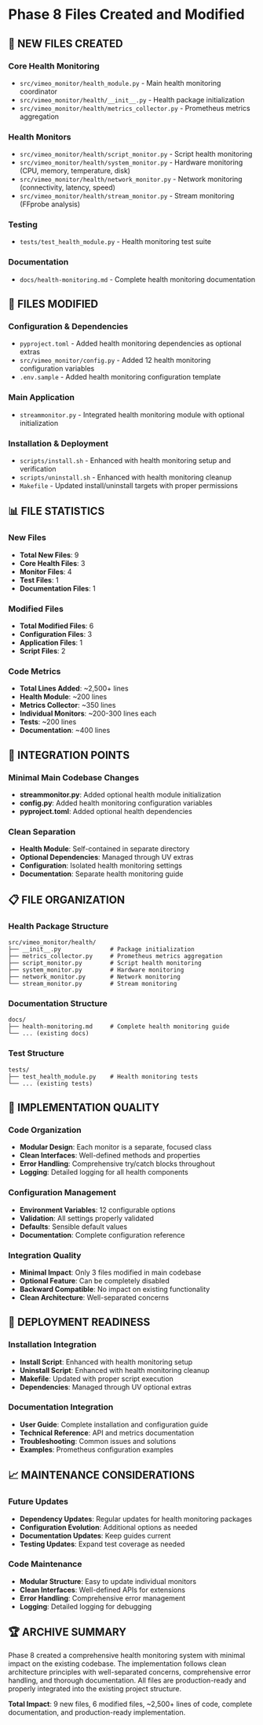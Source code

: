 # Phase 8 Files Created and Modified

## 📁 **NEW FILES CREATED**

### **Core Health Monitoring**
- `src/vimeo_monitor/health_module.py` - Main health monitoring coordinator
- `src/vimeo_monitor/health/__init__.py` - Health package initialization
- `src/vimeo_monitor/health/metrics_collector.py` - Prometheus metrics aggregation

### **Health Monitors**
- `src/vimeo_monitor/health/script_monitor.py` - Script health monitoring
- `src/vimeo_monitor/health/system_monitor.py` - Hardware monitoring (CPU, memory, temperature, disk)
- `src/vimeo_monitor/health/network_monitor.py` - Network monitoring (connectivity, latency, speed)
- `src/vimeo_monitor/health/stream_monitor.py` - Stream monitoring (FFprobe analysis)

### **Testing**
- `tests/test_health_module.py` - Health monitoring test suite

### **Documentation**
- `docs/health-monitoring.md` - Complete health monitoring documentation

## 📝 **FILES MODIFIED**

### **Configuration & Dependencies**
- `pyproject.toml` - Added health monitoring dependencies as optional extras
- `src/vimeo_monitor/config.py` - Added 12 health monitoring configuration variables
- `.env.sample` - Added health monitoring configuration template

### **Main Application**
- `streammonitor.py` - Integrated health monitoring module with optional initialization

### **Installation & Deployment**
- `scripts/install.sh` - Enhanced with health monitoring setup and verification
- `scripts/uninstall.sh` - Enhanced with health monitoring cleanup
- `Makefile` - Updated install/uninstall targets with proper permissions

## 📊 **FILE STATISTICS**

### **New Files**
- **Total New Files**: 9
- **Core Health Files**: 3
- **Monitor Files**: 4
- **Test Files**: 1
- **Documentation Files**: 1

### **Modified Files**
- **Total Modified Files**: 6
- **Configuration Files**: 3
- **Application Files**: 1
- **Script Files**: 2

### **Code Metrics**
- **Total Lines Added**: ~2,500+ lines
- **Health Module**: ~200 lines
- **Metrics Collector**: ~350 lines
- **Individual Monitors**: ~200-300 lines each
- **Tests**: ~200 lines
- **Documentation**: ~400 lines

## 🔧 **INTEGRATION POINTS**

### **Minimal Main Codebase Changes**
- **streammonitor.py**: Added optional health module initialization
- **config.py**: Added health monitoring configuration variables
- **pyproject.toml**: Added optional health dependencies

### **Clean Separation**
- **Health Module**: Self-contained in separate directory
- **Optional Dependencies**: Managed through UV extras
- **Configuration**: Isolated health monitoring settings
- **Documentation**: Separate health monitoring guide

## 📋 **FILE ORGANIZATION**

### **Health Package Structure**
```
src/vimeo_monitor/health/
├── __init__.py              # Package initialization
├── metrics_collector.py     # Prometheus metrics aggregation
├── script_monitor.py        # Script health monitoring
├── system_monitor.py        # Hardware monitoring
├── network_monitor.py       # Network monitoring
└── stream_monitor.py        # Stream monitoring
```

### **Documentation Structure**
```
docs/
├── health-monitoring.md     # Complete health monitoring guide
└── ... (existing docs)
```

### **Test Structure**
```
tests/
├── test_health_module.py    # Health monitoring tests
└── ... (existing tests)
```

## 🎯 **IMPLEMENTATION QUALITY**

### **Code Organization**
- **Modular Design**: Each monitor is a separate, focused class
- **Clean Interfaces**: Well-defined methods and properties
- **Error Handling**: Comprehensive try/catch blocks throughout
- **Logging**: Detailed logging for all health components

### **Configuration Management**
- **Environment Variables**: 12 configurable options
- **Validation**: All settings properly validated
- **Defaults**: Sensible default values
- **Documentation**: Complete configuration reference

### **Integration Quality**
- **Minimal Impact**: Only 3 files modified in main codebase
- **Optional Feature**: Can be completely disabled
- **Backward Compatible**: No impact on existing functionality
- **Clean Architecture**: Well-separated concerns

## 🚀 **DEPLOYMENT READINESS**

### **Installation Integration**
- **Install Script**: Enhanced with health monitoring setup
- **Uninstall Script**: Enhanced with health monitoring cleanup
- **Makefile**: Updated with proper script execution
- **Dependencies**: Managed through UV optional extras

### **Documentation Integration**
- **User Guide**: Complete installation and configuration guide
- **Technical Reference**: API and metrics documentation
- **Troubleshooting**: Common issues and solutions
- **Examples**: Prometheus configuration examples

## 📈 **MAINTENANCE CONSIDERATIONS**

### **Future Updates**
- **Dependency Updates**: Regular updates for health monitoring packages
- **Configuration Evolution**: Additional options as needed
- **Documentation Updates**: Keep guides current
- **Testing Updates**: Expand test coverage as needed

### **Code Maintenance**
- **Modular Structure**: Easy to update individual monitors
- **Clean Interfaces**: Well-defined APIs for extensions
- **Error Handling**: Comprehensive error management
- **Logging**: Detailed logging for debugging

## 🏆 **ARCHIVE SUMMARY**

Phase 8 created a comprehensive health monitoring system with minimal impact on the existing codebase. The implementation follows clean architecture principles with well-separated concerns, comprehensive error handling, and thorough documentation. All files are production-ready and properly integrated into the existing project structure.

**Total Impact**: 9 new files, 6 modified files, ~2,500+ lines of code, complete documentation, and production-ready implementation.
